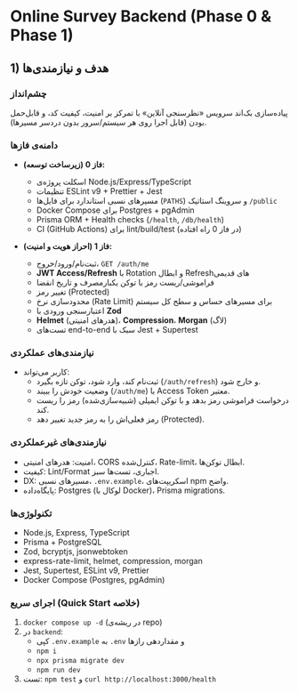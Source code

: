 ﻿# Online Survey  Backend (Phase 0 & Phase 1)  
## 1) هدف و نیازمندی‌ها

### چشم‌انداز
پیاده‌سازی بک‌اند سرویس «نظرسنجی آنلاین» با تمرکز بر امنیت، کیفیت کد، و قابل‌حمل بودن (قابل اجرا روی هر سیستم/سرور بدون دردسر مسیرها).

### دامنه‌ی فازها
- **فاز 0 (زیرساخت توسعه):**
  - اسکلت پروژه‌ی Node.js/Express/TypeScript
  - تنظیمات ESLint v9 + Prettier + Jest
  - مسیرهای نسبی استاندارد برای فایل‌ها (`PATHS`) و سروینگ استاتیک `/public`
  - Docker Compose برای Postgres + pgAdmin
  - Prisma ORM + Health checks (`/health`, `/db/health`)
  - CI (GitHub Actions) برای lint/build/test (در فاز 0 راه افتاده)

- **فاز 1 (احراز هویت و امنیت):**
  - ثبت‌نام/ورود/خروج، `GET /auth/me`
  - **JWT Access/Refresh** با Rotation و ابطال Refreshهای قدیمی
  - فراموشی/ریست رمز با توکن یکبارمصرف و تاریخ انقضا
  - تغییر رمز (Protected)
  - محدودسازی نرخ (Rate Limit) برای مسیرهای حساس و سطح کل سیستم
  - اعتبارسنجی ورودی با **Zod**
  - **Helmet** (هدرهای امنیتی)، **Compression**، **Morgan** (لاگ)
  - تست‌های end-to-end سبک با Jest + Supertest

### نیازمندی‌های عملکردی
- کاربر می‌تواند:
  - ثبت‌نام کند، وارد شود، توکن تازه بگیرد (`/auth/refresh`) و خارج شود.
  - وضعیت خودش را ببیند (`/auth/me`) با Access Token معتبر.
  - درخواست فراموشی رمز بدهد و با توکن ایمیلی (شبیه‌سازی‌شده) رمز را ریست کند.
  - رمز فعلی‌اش را به رمز جدید تغییر دهد (Protected).

### نیازمندی‌های غیرعملکردی
- امنیت: هدرهای امنیتی، CORS کنترل‌شده، Rate-limit، ابطال توکن‌ها.
- کیفیت: Lint/Format اجباری، تست‌ها سبز.
- DX: مسیرهای نسبی، `.env.example`، اسکریپت‌های npm واضح.
- پایگاه‌داده: Postgres (لوکال با Docker)، Prisma migrations.

### تکنولوژی‌ها
- Node.js, Express, TypeScript
- Prisma + PostgreSQL
- Zod, bcryptjs, jsonwebtoken
- express-rate-limit, helmet, compression, morgan
- Jest, Supertest, ESLint v9, Prettier
- Docker Compose (Postgres, pgAdmin)

### اجرای سریع (Quick Start خلاصه)
1. `docker compose up -d` (در ریشه‌ی repo)
2. در `backend`:
   - کپی `.env.example` به `.env` و مقداردهی رازها
   - `npm i`
   - `npx prisma migrate dev`
   - `npm run dev`
3. تست: `npm test`  و  `curl http://localhost:3000/health`
